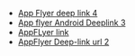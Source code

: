 - [App Flyer deep link 4](https://kiranakartlinks.onelink.me/yAp8/e6408d95)
- [App flyer Android Deeplink 3](https://kiranakartlinks.onelink.me/yAp8/12128cb5)
- [AppFLyer link](https://kiranakarttest.onelink.me/c7MB/b439b913)
- [AppFlyer Deep-link url 2](https://kiranakart.onelink.me/A1W4/tent)
